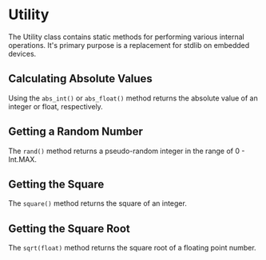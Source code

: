 # Utility
The Utility class contains static methods for performing various internal operations. It's primary purpose is a replacement for stdlib on embedded devices.

## Calculating Absolute Values
Using the `abs_int()` or `abs_float()` method returns the absolute value of an integer or float, respectively.

## Getting a Random Number
The `rand()` method returns a pseudo-random integer in the range of 0 - Int.MAX.

## Getting the Square
The `square()` method returns the square of an integer.

## Getting the Square Root
The `sqrt(float)` method returns the square root of a floating point number.
